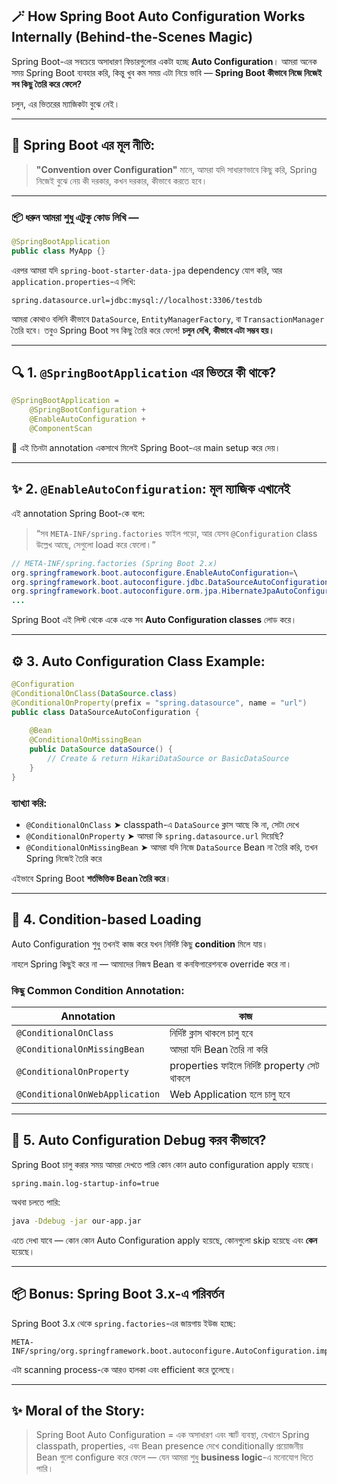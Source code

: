 ## 🪄 **How Spring Boot Auto Configuration Works Internally (Behind-the-Scenes Magic)**

Spring Boot-এর সবচেয়ে অসাধারণ ফিচারগুলোর একটা হচ্ছে **Auto Configuration**।
আমরা অনেক সময় Spring Boot ব্যবহার করি, কিন্তু খুব কম সময় এটা নিয়ে ভাবি —
**Spring Boot কীভাবে নিজে নিজেই সব কিছু তৈরি করে ফেলে?**

চলুন, এর ভিতরের ম্যাজিকটা বুঝে নেই।

---

## 🚀 Spring Boot এর মূল নীতি:

> **"Convention over Configuration"**
> মানে, আমরা যদি সাধারণভাবে কিছু করি, Spring নিজেই বুঝে নেয় কী দরকার, কখন দরকার, কীভাবে করতে হবে।

---

### 📦 ধরুন আমরা শুধু এটুকু কোড লিখি —

```java
@SpringBootApplication
public class MyApp {}
```

এরপর আমরা যদি `spring-boot-starter-data-jpa` dependency যোগ করি, আর `application.properties`-এ লিখি:

```properties
spring.datasource.url=jdbc:mysql://localhost:3306/testdb
```

আমরা কোথাও বলিনি কীভাবে `DataSource`, `EntityManagerFactory`, বা `TransactionManager` তৈরি হবে।
তবুও Spring Boot সব কিছু তৈরি করে ফেলে!
**চলুন দেখি, কীভাবে এটা সম্ভব হয়।**

---

## 🔍 1. `@SpringBootApplication` এর ভিতরে কী থাকে?

```java
@SpringBootApplication =
    @SpringBootConfiguration +
    @EnableAutoConfiguration +
    @ComponentScan
```

🔑 এই তিনটা annotation একসাথে মিলেই Spring Boot-এর main setup করে দেয়।

---

## ✨ 2. `@EnableAutoConfiguration`: মূল ম্যাজিক এখানেই

এই annotation Spring Boot-কে বলে:

> “সব `META-INF/spring.factories` ফাইল পড়ো, আর যেসব `@Configuration` class উল্লেখ আছে, সেগুলো load করে ফেলো।”

```java
// META-INF/spring.factories (Spring Boot 2.x)
org.springframework.boot.autoconfigure.EnableAutoConfiguration=\
org.springframework.boot.autoconfigure.jdbc.DataSourceAutoConfiguration,\
org.springframework.boot.autoconfigure.orm.jpa.HibernateJpaAutoConfiguration,\
...
```

Spring Boot এই লিস্ট থেকে একে একে সব **Auto Configuration classes** লোড করে।

---

## ⚙️ 3. Auto Configuration Class Example:

```java
@Configuration
@ConditionalOnClass(DataSource.class)
@ConditionalOnProperty(prefix = "spring.datasource", name = "url")
public class DataSourceAutoConfiguration {
    
    @Bean
    @ConditionalOnMissingBean
    public DataSource dataSource() {
        // Create & return HikariDataSource or BasicDataSource
    }
}
```

### ব্যাখ্যা করি:

* `@ConditionalOnClass` ➤ classpath-এ `DataSource` ক্লাস আছে কি না, সেটা দেখে
* `@ConditionalOnProperty` ➤ আমরা কি `spring.datasource.url` দিয়েছি?
* `@ConditionalOnMissingBean` ➤ আমরা যদি নিজে `DataSource` Bean না তৈরি করি, তখন Spring নিজেই তৈরি করে

এইভাবে Spring Boot **শর্তভিত্তিক Bean তৈরি করে**।

---

## 🧠 4. Condition-based Loading

Auto Configuration শুধু তখনই কাজ করে যখন নির্দিষ্ট কিছু **condition** মিলে যায়।

নাহলে Spring কিছুই করে না — আমাদের নিজস্ব Bean বা কনফিগারেশনকে override করে না।

### কিছু Common Condition Annotation:

| Annotation                     | কাজ                                           |
| ------------------------------ | --------------------------------------------- |
| `@ConditionalOnClass`          | নির্দিষ্ট ক্লাস থাকলে চালু হবে                |
| `@ConditionalOnMissingBean`    | আমরা যদি Bean তৈরি না করি                     |
| `@ConditionalOnProperty`       | properties ফাইলে নির্দিষ্ট property সেট থাকলে |
| `@ConditionalOnWebApplication` | Web Application হলে চালু হবে                  |

---

## 🧪 5. Auto Configuration Debug করব কীভাবে?

Spring Boot চালু করার সময় আমরা দেখতে পারি কোন কোন auto configuration apply হয়েছে।

```properties
spring.main.log-startup-info=true
```

অথবা চলতে পারি:

```bash
java -Ddebug -jar our-app.jar
```

এতে দেখা যাবে — কোন কোন Auto Configuration apply হয়েছে, কোনগুলো skip হয়েছে এবং **কেন** হয়েছে।

---

## 📦 Bonus: Spring Boot 3.x-এ পরিবর্তন

Spring Boot 3.x থেকে `spring.factories`-এর জায়গায় ইউজ হচ্ছে:

```
META-INF/spring/org.springframework.boot.autoconfigure.AutoConfiguration.imports
```

এটা scanning process-কে আরও হালকা এবং efficient করে তুলেছে।

---

## ✨ Moral of the Story:

> Spring Boot Auto Configuration =
> এক অসাধারণ এবং স্মার্ট ব্যবস্থা,
> যেখানে Spring classpath, properties, এবং Bean presence দেখে
> conditionally প্রয়োজনীয় Bean গুলো configure করে ফেলে —
> যেন আমরা শুধু **business logic**-এ মনোযোগ দিতে পারি।


